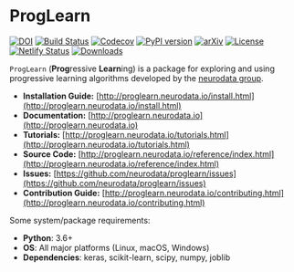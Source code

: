 # ProgLearn

[![DOI](https://zenodo.org/badge/DOI/10.5281/zenodo.4276573.svg)](https://doi.org/10.5281/zenodo.4276573)
[![Build Status](https://circleci.com/gh/neurodata/ProgLearn/tree/main.svg?style=shield&circle-token=:circle-token)](https://app.circleci.com/pipelines/github/neurodata/ProgLearn)
[![Codecov](https://codecov.io/gh/neurodata/ProgLearn/branches/main/graph/badge.svg)](https://codecov.io/gh/neurodata/ProgLearn)
[![PyPI version](https://img.shields.io/pypi/v/proglearn.svg)](https://pypi.org/project/proglearn/)
[![arXiv](https://img.shields.io/badge/arXiv-2004.12908-red.svg?style=flat)](https://arxiv.org/abs/2004.12908)
[![License](https://img.shields.io/badge/License-MIT-blue)](https://opensource.org/licenses/MIT)
[![Netlify Status](https://img.shields.io/netlify/97f86f49-81ed-4292-a100-f7031b54ecc7)](https://app.netlify.com/sites/neuro-data-proglearn/deploys)
[![Downloads](https://img.shields.io/pypi/dm/proglearn.svg)](https://pypi.org/project/proglearn/#files)


`ProgLearn` (**Prog**ressive **Learn**ing) is a package for exploring and using progressive learning algorithms developed by the [neurodata group](https://neurodata.io).

- **Installation Guide:** [http://proglearn.neurodata.io/install.html](http://proglearn.neurodata.io/install.html)
- **Documentation:** [http://proglearn.neurodata.io](http://proglearn.neurodata.io)
- **Tutorials:** [http://proglearn.neurodata.io/tutorials.html](http://proglearn.neurodata.io/tutorials.html)
- **Source Code:** [http://proglearn.neurodata.io/reference/index.html](http://proglearn.neurodata.io/reference/index.html)
- **Issues:** [https://github.com/neurodata/proglearn/issues](https://github.com/neurodata/proglearn/issues)
- **Contribution Guide:** [http://proglearn.neurodata.io/contributing.html](http://proglearn.neurodata.io/contributing.html)

Some system/package requirements:
- **Python**: 3.6+
- **OS**: All major platforms (Linux, macOS, Windows)
- **Dependencies**: keras, scikit-learn, scipy, numpy, joblib
